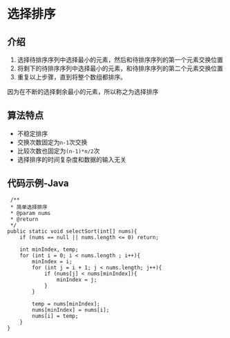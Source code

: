 
# 选择排序

## 介绍

 1. 选择待排序序列中选择最小的元素，然后和待排序序列的第一个元素交换位置
 2. 将剩下的待排序序列中选择最小的元素，和待排序序列的第二个元素交换位置
 3. 重复以上步骤，直到将整个数组都排序。

 因为在不断的选择剩余最小的元素，所以称之为选择排序
  
## 算法特点

* 不稳定排序
* 交换次数固定为`n-1`次交换
* 比较次数也固定为`(n-1)*n/2`次
* 选择排序的时间复杂度和数据的输入无关

## 代码示例-Java

```
 /**
 * 简单选择排序
 * @param nums
 * @return
 */
public static void selectSort(int[] nums){
    if (nums == null || nums.length <= 0) return;

    int minIndex, temp;
    for (int i = 0; i < nums.length ; i++){
        minIndex = i;
        for (int j = i + 1; j < nums.length; j++){
            if (nums[j] < nums[minIndex]){
                minIndex = j;
            }
        }

        temp = nums[minIndex];
        nums[minIndex] = nums[i];
        nums[i] = temp;
    }
}

```


